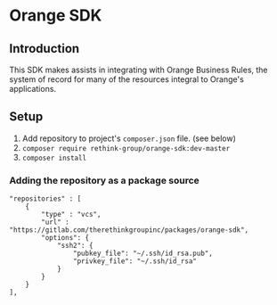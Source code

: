 # Orange SDK

## Introduction

This SDK makes assists in integrating with Orange Business Rules, the system of record for many of the resources integral to Orange's applications.

## Setup
1. Add repository to project's `composer.json` file. (see below)
2. `composer require rethink-group/orange-sdk:dev-master`
3. `composer install`


### Adding the repository as a package source
```
"repositories" : [
    {
        "type" : "vcs",
        "url" : "https://gitlab.com/therethinkgroupinc/packages/orange-sdk",
        "options": {
            "ssh2": {
                "pubkey_file": "~/.ssh/id_rsa.pub",
                "privkey_file": "~/.ssh/id_rsa"
            }
        }
    }
],
```